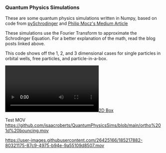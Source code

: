 ### Quantum Physics Simulations

These are some quantum physics simulations written in Numpy, based on code from [pySchrodinger](https://github.com/jakevdp/pySchrodinger "pySchrodinger") and [Philip Mocz's Medium Article](https://levelup.gitconnected.com/create-your-own-quantum-mechanics-simulation-with-python-51e215346798?gi=9b16411cffee  "Philip Mocz")

These simulations use the Fourier Transform to approximate the Schrodinger Equation. For a better explanation of the math, read the blog posts linked above. 

This code shows off the 1, 2, and 3 dimensional cases for single particles in orbital wells, free particles, and particle-in-a-box.

[![2D Box](https://github.com/isaacroberts/QuantumPhysicsSims/blob/main/examples/belt%20visual.mp4 "2D Box")](https://github.com/isaacroberts/QuantumPhysicsSims/blob/main/examples/belt%20visual.mp4 "2D Box")


Test MOV 
https://github.com/isaacroberts/QuantumPhysicsSims/blob/main/ortho%201d%20bouncing.mov





https://user-images.githubusercontent.com/26425166/185217882-80321175-87c9-4975-b94e-9a55109d8507.mov

